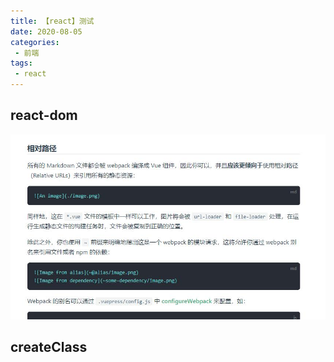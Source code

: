 ```yaml
---
title: 【react】测试
date: 2020-08-05
categories:
 - 前端
tags:
 - react
---
```



## react-dom
![Image from dependency](./test.jpg)
## createClass

